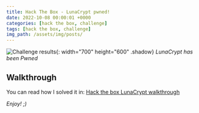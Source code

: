 ```yaml
---
title: Hack The Box - LunaCrypt pwned!
date: 2022-10-08 00:00:01 +0000
categories: [hack the box, challenge]
tags: [hack the box, challenge]
img_path: /assets/img/posts/
---
```


![Challenge results](owned-lunacrypt.png){: width="700" height="600" .shadow}
_LunaCrypt has been Pwned_

## Walkthrough
You can read how I solved it in: [Hack the box LunaCrypt walkthrough](https://rubenhortas.github.io/posts/lunacrypt-walkthrough/)

_Enjoy! ;)_
